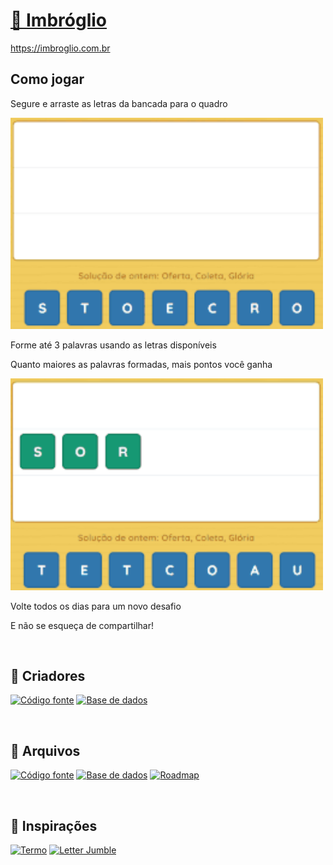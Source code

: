 [<h1 style="color:#3B88C3">🔡 Imbróglio</h1>](https://imbroglio.com.br/)
https://imbroglio.com.br

## Como jogar

Segure e arraste as letras da bancada para o quadro

<img src="./public/images/drag.gif" alt="Arrastar letra" width="500"/>

Forme até 3 palavras usando as letras disponíveis

Quanto maiores as palavras formadas, mais pontos você ganha

<img src="./public/images/word.gif" alt="Formar palavra" width="500"/>

Volte todos os dias para um novo desafio

E não se esqueça de compartilhar!

<br />

## 🚀 Criadores

[![Código fonte](https://img.shields.io/badge/Vini-black?style=for-the-badge&logo=github&logoColor=white)](https://github.com/viniciuscmiranda)
[![Base de dados](https://img.shields.io/badge/João%20Lucas-black?style=for-the-badge&logo=github&logoColor=white)](https://github.com/joaolucas26)

<br />

## 📂 Arquivos

[![Código fonte](https://img.shields.io/badge/Código%20fonte-black?style=for-the-badge&logo=github)](https://github.com/viniciuscmiranda/imbroglio)
[![Base de dados](https://img.shields.io/badge/Base%20de%20dados-black?style=for-the-badge&logo=github)](https://github.com/joaolucas26/imbroglio-data)
[![Roadmap](https://img.shields.io/badge/Roadmap-EFEFEF?style=for-the-badge&logo=notion&logoColor=black)](https://www.notion.so/97d3647c55874152b2e506046a877d2d)

<br />

## 🧡 Inspirações

[![Termo](https://img.shields.io/badge/Termo-504a4b?style=for-the-badge)](https://term.ooo)
[![Letter Jumble](https://img.shields.io/badge/Letter%20Jumble-4CAF50?style=for-the-badge)](https://letterjumble.com/)
